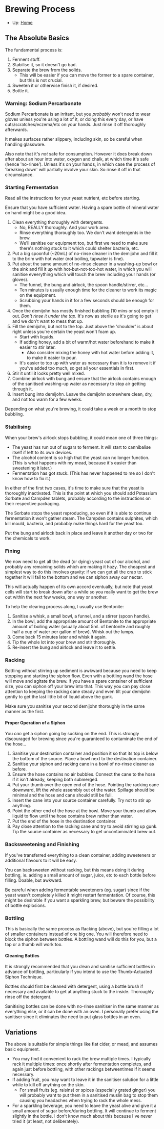 # Brewing Process

* Up: [Home](README.md)

## The Absolute Basics

The fundamental process is:
1. Ferment stuff.
2. Stabilise it, so it doesn't go bad.
3. Separate the brew from the solids.
   * This will be easier if you can move the former to a spare container, but this is not crucial.
4. Sweeten it or otherwise finish it, if desired.
5. Bottle it.

### Warning: Sodium Percarbonate

Sodium Percarbonate is an irritant, but you _probably_ won't need to wear gloves unless you're using a lot of it, or doing this every day, or have cuts/scratches/eczema/etc on your hands. Just rinse it off thoroughly afterwards.

It makes surfaces rather slippery, including skin, so be careful when handling glassware.

Also note that it's _not_ safe for consumption. However it does break down after about an hour into water, oxygen and chalk, at which time it's safe (hence 'no-rinse'). Unless it's on your hands, in which case the process of 'breaking down' will partially involve your skin. So rinse it off in that circumstance.

### Starting Fermentation

Read all the instructions for your yeast nutrient, etc before starting.

Ensure that you have sufficient water. Having a spare bottle of mineral water on hand might be a good idea.

1. Clean everything thoroughly with detergents.
   * No, REALLY thoroughly. And your work area.
   * Rinse everything thoroughly too. We don't want detergents in the brew.
   * We'll sanitise our equipment too, but first we need to make sure there's nothing stuck to it which could shelter bacteria, etc.
2. Put a big spoonful (~20mL) of no-rinse cleaner in the demijohn and fill it to the brim with hot water (not boiling, tapwater is fine).
3. Put about the same amount of no-rinse cleaner in a washing-up bowl or the sink and fill it up with hot-but-not-too-hot water, in which you will sanitise eveerything which will touch the brew including your hands (or gloves).
   * The funnel, the bung and airlock, the spoon handle/stirrer, etc...
   * Ten minutes is usually enough time for the cleaner to work its magic on the equipment.
   * Scrubbing your hands in it for a few seconds should be enough for them.
4. Once the demijohn has mostly finished bubbling (10 mins or so) empty it out. *Don't rinse it under the tap.* It's now as sterile as it's going to get and we don't want to mess that up.
5. Fill the demijohn, but not to the top. Just above the 'shoulder' is about right unless you're certain the yeast won't foam up.
   * Start with liquids.
   * If adding honey, add a bit of warm/hot water beforehand to make it easier to stir later.
     * Also consider mixing the honey with hot water before adding it, to make it easier to pour.
   * It's easier to top up with water as necessary than it is to remove it if you've added too much, so get all your essentials in first.
6. Stir it until it looks pretty well mixed.
7. Combine airlock with bung and ensure that the airlock contains enough of the sanitised washing-up water as necessary to stop air getting through it.
8. Insert bung into demijohn. Leave the demijohn somewhere clean, dry, and not too warm for a few weeks.

Depending on what you're brewing, it could take a week or a month to stop bubbling.

### Stabilising

When your brew's airlock stops bubbling, it could mean one of three things:
* The yeast has run out of sugars to ferment. It will start to cannibalise itself if left to its own devices.
* The alcohol content is so high that the yeast can no longer function. (This is what happens with my mead, because it's easier than sweetening it later.)
* Fermentation has got stuck. (This has never happened to me so I don't know how to fix it.)

In either of the first two cases, it's time to make sure that the yeast is thoroughly inactivated. This is the point at which you should add Potassium Sorbate and Campden tablets, probably according to the instructions on their respective packaging.

The Sorbate stops the yeast reproducing, so even if it is able to continue fermentation it won't gather steam. The Campden contains sulphites, which kill mould, bacteria, and probably make things hard for the yeast too.

Put the bung and airlock back in place and leave it another day or two for the chemicals to work.

### Fining

We now need to get all the dead (or dying) yeast out of our alcohol, and probably any remaining solids which are making it hazy. The cheapest and simplest way to do this involves gravity: if we can get all the crap to stick together it will fall to the bottom and we can siphon away our nectar.

This will actually happen of its own accord eventually, but note that yeast cells will start to break down after a while so you really want to get the brew out within the next few weeks, one way or another.

To help the clearing process along, I usually use Bentonite:
1. Sanitise a whisk, a small bowl, a funnel, and a stirrer (spoon handle).
2. In the bowl, add the appropriate amount of Bentonite to the appropriate amount of boiling water (usually about 5mL of bentonite and roughly half a cup of water per gallon of brew). Whisk out the lumps.
3. Come back 15 minutes later and whisk it again.
4. Tip the whole lot into your brew and stir thoroughly.
5. Re-insert the bung and airlock and leave it to settle.

### Racking

Bottling without stirring up sediment is awkward because you need to keep stopping and starting the siphon flow. Even with a bottling wand the hose will move and agitate the brew.
If you have a spare container of sufficient size, you can siphon off your brew into that. This way you can pay close attention to keeping the racking cane steady and even tilt your demijohn gently to get the last little bit of liquid above the gunk.

Make sure you sanitise your second demijohn thoroughly in the same manner as the first.

#### Proper Operation of a Siphon

You *can* get a siphon going by sucking on the end. This is strongly discouraged for brewing since you're guaranteed to contaminate the end of the hose...

1. Sanitise your destination container and position it so that its top is below the bottom of the source. Place a bowl next to the destination container.
2. Sanitise your siphon and racking cane in a bowl of no-rinse cleaner as before.
3. Ensure the hose contains no air bubbles. Connect the cane to the hose if it isn't already, keeping both submerged.
4. Put your thumb over the open end of the hose. Pointing the racking cane downward, lift the whole assembly out of the water. Spillage should be minimal and the hose and cane should still be full.
5. Insert the cane into your source container carefully. Try not to stir up anything.
6. Point the other end of the hose at the bowl. Move your thumb and allow liquid to flow until the hose contains brew rather than water.
7. Put the end of the hose in the destination container.
8. Pay close attention to the racking cane and try to avoid stirring up gunk. Tip the source container as necessary to get uncontaminated brew out.

### Backsweetening and Finishing

If you've transferred everything to a clean container, adding sweeteners or additional flavours to it will be easy.

You can backsweeten without racking, but this means doing it during bottling, ie. adding a small amount of sugar, juice, etc to each bottle before filling. Doable, but awkward.

Be careful when adding fermentable sweeteners (eg. sugar) since if the yeast wasn't completely killed it might restart fermentation. Of course, this might be desirable if you want a sparkling brew, but beware the possibility of bottle explosions.

### Bottling

This is basically the same process as Racking (above), but you're filling a lot of smaller containers instead of one big one. You will therefore need to block the siphon between bottles. A bottling wand will do this for you, but a tap or a thumb will work too.

#### Cleaning Bottles

It is strongly recommended that you clean and sanitise sufficient bottles in advance of bottling, particularly if you intend to use the Thumb-Actuated Siphon Technique.

Bottles should first be cleaned with detergent, using a bottle brush if necessary and available to get at anything stuck to the inside. Thoroughly rinse off the detergent.

Sanitising bottles can be done with no-rinse sanitiser in the same manner as everything else, or it can be done with an oven.  I personally prefer using the sanitiser since it eliminates the need to put glass bottles in an oven.

## Variations

The above is suitable for simple things like flat cider, or mead, and assumes basic equipment.

* You may find it convenient to rack the brew multiple times. I typically rack it multiple times: once shortly after fermentation completes, and again just before bottling, with other rackings betweentimes if it seems necessary.
* If adding fruit, you may want to leave it in the sanitiser solution for a little while to kill off anything on the skin.
  * For small fruits (eg. raisins) or spices (especially grated ginger) you will probably want to put them in a sanitised muslin bag to stop them causing you headaches when trying to rack the whole mess.
* For a sparkling beverage, you need to leave the yeast alive and give it a small amount of sugar before/during bottling. It will continue to ferment slightly in the bottle. I don't know much about this because I've never tried it (at least, not deliberately).
